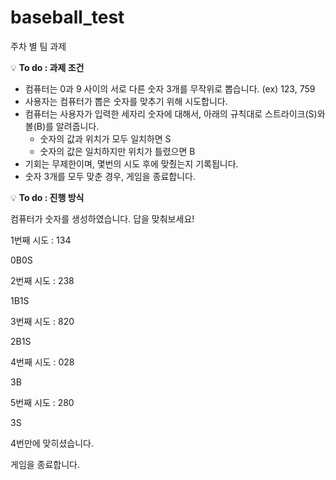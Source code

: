 # baseball_test
주차 별 팀 과제


💡 **To do : 과제 조건**

- 컴퓨터는 0과 9 사이의 서로 다른 숫자 3개를 무작위로 뽑습니다. (ex) 123, 759
- 사용자는 컴퓨터가 뽑은 숫자를 맞추기 위해 시도합니다.
- 컴퓨터는 사용자가 입력한 세자리 숫자에 대해서, 아래의 규칙대로 스트라이크(S)와 볼(B)를 알려줍니다.
    - 숫자의 값과 위치가 모두 일치하면 S
    - 숫자의 값은 일치하지만 위치가 틀렸으면 B
- 기회는 무제한이며, 몇번의 시도 후에 맞췄는지 기록됩니다.
- 숫자 3개를 모두 맞춘 경우, 게임을 종료합니다.


💡 **To do : 진행 방식**

컴퓨터가 숫자를 생성하였습니다. 답을 맞춰보세요!

1번째 시도 : 134

0B0S

2번째 시도 : 238

1B1S

3번째 시도 : 820

2B1S

4번째 시도 : 028

3B

5번째 시도 : 280

3S

4번만에 맞히셨습니다. 

게임을 종료합니다.
